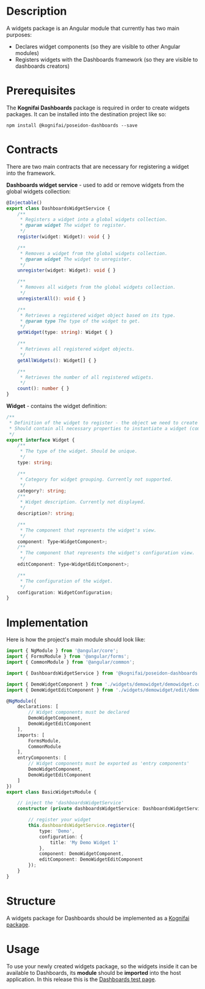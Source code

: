 # Description
A widgets package is an Angular module that currently has two main purposes:
 - Declares widget components (so they are visible to other Angular modules)
 - Registers widgets with the Dashboards framework (so they are visible to dashboards creators)

# Prerequisites
The **Kognifai Dashboards**  package is required in order to create widgets packages. It can be installed into the destination project like so:
```
npm install @kognifai/poseidon-dashboards --save
```

# Contracts
There are two main contracts that are necessary for registering a widget into the framework.

**Dashboards widget service** - used to add or remove widgets from the global widgets collection:
```typescript
@Injectable()
export class DashboardsWidgetService {
    /**
     * Registers a widget into a global widgets collection.
     * @param widget The widget to register.
     */
    register(widget: Widget): void { }

    /**
     * Removes a widget from the global widgets collection.
     * @param widget The widget to unregister.
     */
    unregister(widget: Widget): void { }

    /**
     * Removes all widgets from the global widgets collection.
     */
    unregisterAll(): void { }

    /**
     * Retrieves a registered widget object based on its type.
     * @param type The type of the widget to get.
     */
    getWidget(type: string): Widget { }

    /**
     * Retrieves all registered widget objects.
     */
    getAllWidgets(): Widget[] { }

    /**
     * Retrieves the number of all registered wdigets.
     */
    count(): number { }
}
```

**Widget** - contains the widget definition:
```typescript
/**
 * Definition of the widget to register - the object we need to create in order to register it into the dashboards widget service.
 * Should contain all necessary properties to instantiate a widget (components, configuration, etc.).
 */
export interface Widget {
    /**
     * The type of the widget. Should be unique.
     */
    type: string;

    /**
     * Category for widget grouping. Currently not supported.
     */
    category?: string;
    /**
     * Widget description. Currently not displayed.
     */
    description?: string;

    /**
     * The component that represents the widget's view.
     */
    component: Type<WidgetComponent>;
    /**
     * The component that represents the widget's configuration view.
     */
    editComponent: Type<WidgetEditComponent>;

    /**
     * The configuration of the widget.
     */
    configuration: WidgetConfiguration;
}
```

# Implementation
Here is how the project's main module should look like:
```typescript
import { NgModule } from '@angular/core';
import { FormsModule } from '@angular/forms';
import { CommonModule } from '@angular/common';

import { DashboardsWidgetService } from '@kognifai/poseidon-dashboards';

import { DemoWidgetComponent } from './widgets/demowidget/demowidget.component';
import { DemoWidgetEditComponent } from './widgets/demowidget/edit/demowidget.edit.component';

@NgModule({
    declarations: [
        // Widget components must be declared
        DemoWidgetComponent,
        DemoWidgetEditComponent
    ],
    imports: [
        FormsModule,
        CommonModule
    ],
    entryComponents: [
        // Widget components must be exported as 'entry components'
        DemoWidgetComponent,
        DemoWidgetEditComponent
    ]
})
export class BasicWidgetsModule {

    // inject the 'dashboardsWidgetService'
    constructor (private dashboardsWidgetService: DashboardsWidgetService) {

        // register your widget
        this.dashboardsWidgetService.register({
            type: 'Demo',
            configuration: {
                title: 'My Demo Widget 1'
            },
            component: DemoWidgetComponent,
            editComponent: DemoWidgetEditComponent
        });
    }
}
```

# Structure
A widgets package for Dashboards should be implemented as a [Kognifai package](/Poseidon-Next/Developer-documentation/Creating-a-package-and-application-with-Yeoman).

# Usage
To use your newly created widgets package, so the widgets inside it can be available to Dashboards, its **module** should be **imported** into the host application. In this release this is the [Dashboards test page](/Poseidon-Next/Public-documentation/Samples-and-test-pages/Dashboard-Test-Page).